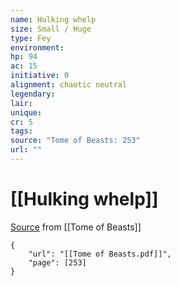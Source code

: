 ```yaml
---
name: Hulking whelp
size: Small / Huge
type: Fey
environment: 
hp: 94
ac: 15
initiative: 0
alignment: chaotic neutral
legendary: 
lair: 
unique: 
cr: 5
tags: 
source: "Tome of Beasts: 253"
url: ""
---
```

# [[Hulking whelp]]

[Source](zotero://open-pdf/library/items/ULEQWHJM?page=253) from [[Tome of Beasts]]

```pdf
{
	"url": "[[Tome of Beasts.pdf]]",
	"page": [253]
}
```

